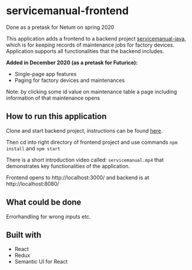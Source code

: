 # servicemanual-frontend

Done as a pretask for Netum on spring 2020

This application adds a frontend to a backend project [servicemanual-java](https://github.com/S4nttuS/Servicemanual-java/tree/master/servicemanual-java), which is for keeping records of maintenance jobs for factory devices. Application supports all functionalities that the backend includes.

**Added in December 2020 (as a pretask for Futurice):**
- Single-page app features
- Paging for factory devices and maintenances

Note: by clicking some id value on maintenance table a page including information of that maintenance opens


## How to run this application

Clone and start backend project, instructions can be found [here](https://github.com/S4nttuS/Servicemanual-java/blob/master/servicemanual-java/README.md).

Then cd into right directory of frontend project and use commands 
```npm install``` and ```npm start```

There is a short introduction video called: ```servicemanual.mp4``` that demonstrates key functionalities of the application.

Frontend opens to http://localhost:3000/ and backend is at http://localhost:8080/

## What could be done
Errorhandling for wrong inputs etc.


## Built with
* React
* Redux
* Semantic UI for React
